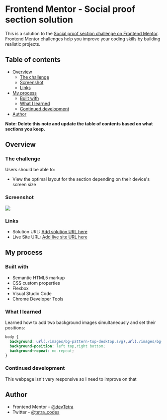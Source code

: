 # Frontend Mentor - Social proof section solution

This is a solution to the [Social proof section challenge on Frontend Mentor](https://www.frontendmentor.io/challenges/social-proof-section-6e0qTv_bA). Frontend Mentor challenges help you improve your coding skills by building realistic projects. 

## Table of contents

- [Overview](#overview)
  - [The challenge](#the-challenge)
  - [Screenshot](#screenshot)
  - [Links](#links)
- [My process](#my-process)
  - [Built with](#built-with)
  - [What I learned](#what-i-learned)
  - [Continued development](#continued-development)
- [Author](#author)

**Note: Delete this note and update the table of contents based on what sections you keep.**

## Overview

### The challenge

Users should be able to:

- View the optimal layout for the section depending on their device's screen size

### Screenshot

![](./screenshot.jpg)

### Links

- Solution URL: [Add solution URL here](https://your-solution-url.com)
- Live Site URL: [Add live site URL here](https://your-live-site-url.com)

## My process

### Built with

- Semantic HTML5 markup
- CSS custom properties
- Flexbox
- Visual Studio Code
- Chrome Developer Tools

### What I learned

  Learned how to add two background images simultaneously and set their positions:

```css
body {
  background: url(./images/bg-pattern-top-desktop.svg),url(./images/bg-pattern-bottom-desktop.svg);
  background-position: left top,right bottom;
  background-repeat: no-repeat;
}
```

### Continued development

  This webpage isn't very responsive so I need to improve on that

## Author

- Frontend Mentor - [@devTetra](https://www.frontendmentor.io/profile/devTetra)
- Twitter - [@tetra_codes](https://twitter.com/tetra_codes)